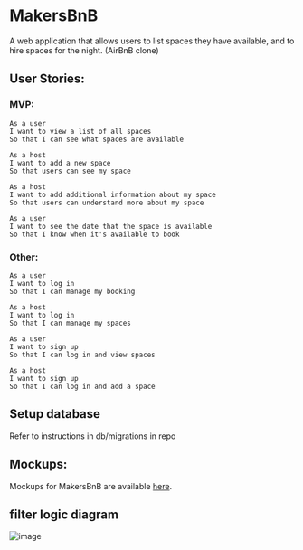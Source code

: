 # MakersBnB

A web application that allows users to list spaces they have available, and to hire spaces for the night. (AirBnB clone)

## User Stories:

### MVP:

```
As a user
I want to view a list of all spaces
So that I can see what spaces are available
```

```
As a host
I want to add a new space
So that users can see my space
```

```
As a host
I want to add additional information about my space
So that users can understand more about my space
```

```
As a user
I want to see the date that the space is available
So that I know when it's available to book
```

### Other:

```
As a user
I want to log in
So that I can manage my booking

As a host
I want to log in
So that I can manage my spaces
```

```
As a user
I want to sign up
So that I can log in and view spaces

As a host
I want to sign up
So that I can log in and add a space
```

## Setup database 

Refer to instructions in db/migrations in repo 

## Mockups:
Mockups for MakersBnB are available [here](https://github.com/makersacademy/course/blob/main/makersbnb/makers_bnb_images/MakersBnB_mockups.pdf).

## filter logic diagram
![image](https://user-images.githubusercontent.com/75613073/142410388-a7a9a8fe-20c0-462c-9ae7-9668f165340d.png)


  
